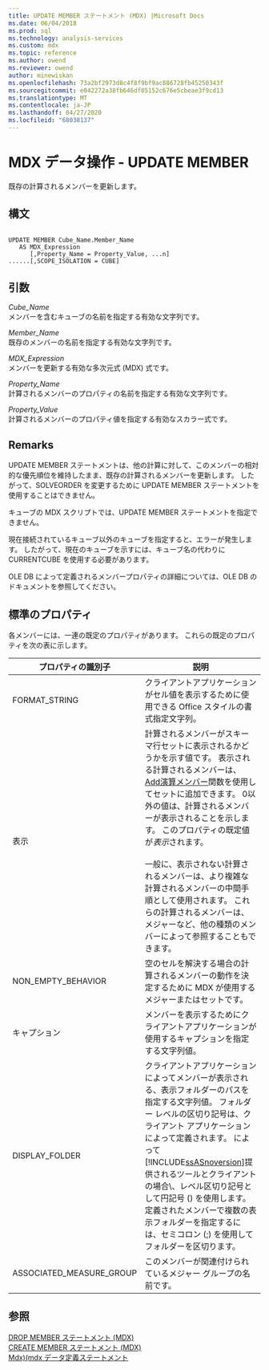 ```yaml
---
title: UPDATE MEMBER ステートメント (MDX) |Microsoft Docs
ms.date: 06/04/2018
ms.prod: sql
ms.technology: analysis-services
ms.custom: mdx
ms.topic: reference
ms.author: owend
ms.reviewer: owend
author: minewiskan
ms.openlocfilehash: 73a2bf2973d8c4f8f9bf9ac886728fb45250343f
ms.sourcegitcommit: e042272a38fb646df05152c676e5cbeae3f9cd13
ms.translationtype: MT
ms.contentlocale: ja-JP
ms.lasthandoff: 04/27/2020
ms.locfileid: "68038137"
---
```

# <a name="mdx-data-definition---update-member"></a>MDX データ操作 - UPDATE MEMBER


  既存の計算されるメンバーを更新します。  
  
## <a name="syntax"></a>構文  
  
```  
  
UPDATE MEMBER Cube_Name.Member_Name   
   AS MDX_Expression  
      [,Property_Name = Property_Value, ...n]  
......[,SCOPE_ISOLATION = CUBE]  
```  
  
## <a name="arguments"></a>引数  
 *Cube_Name*  
 メンバーを含むキューブの名前を指定する有効な文字列です。  
  
 *Member_Name*  
 既存のメンバーの名前を指定する有効な文字列です。  
  
 *MDX_Expression*  
 メンバーを更新する有効な多次元式 (MDX) 式です。  
  
 *Property_Name*  
 計算されるメンバーのプロパティの名前を指定する有効な文字列です。  
  
 *Property_Value*  
 計算されるメンバーのプロパティ値を指定する有効なスカラー式です。  
  
## <a name="remarks"></a>Remarks  
 UPDATE MEMBER ステートメントは、他の計算に対して、このメンバーの相対的な優先順位を維持したまま、既存の計算されるメンバーを更新します。 したがって、SOLVEORDER を変更するために UPDATE MEMBER ステートメントを使用することはできません。  
  
 キューブの MDX スクリプトでは、UPDATE MEMBER ステートメントを指定できません。  
  
 現在接続されているキューブ以外のキューブを指定すると、エラーが発生します。 したがって、現在のキューブを示すには、キューブ名の代わりに CURRENTCUBE を使用する必要があります。  
  
 OLE DB によって定義されるメンバープロパティの詳細については、OLE DB のドキュメントを参照してください。  
  
## <a name="standard-properties"></a>標準のプロパティ  
 各メンバーには、一連の既定のプロパティがあります。 これらの既定のプロパティを次の表に示します。  
  
|プロパティの識別子|説明|  
|-------------------------|-------------|  
|FORMAT_STRING|クライアントアプリケーションがセル値を表示するために使用できる Office スタイルの書式指定文字列。|  
|表示|計算されるメンバーがスキーマ行セットに表示されるかどうかを示す値です。 表示される計算されるメンバーは、 [Add演算メンバー](../mdx/addcalculatedmembers-mdx.md)関数を使用してセットに追加できます。 0以外の値は、計算されるメンバーが表示されることを示します。 このプロパティの既定値が*表示*されます。<br /><br /> 一般に、表示されない計算されるメンバーは、より複雑な計算されるメンバーの中間手順として使用されます。 これらの計算されるメンバーは、メジャーなど、他の種類のメンバーによって参照することもできます。|  
|NON_EMPTY_BEHAVIOR|空のセルを解決する場合の計算されるメンバーの動作を決定するために MDX が使用するメジャーまたはセットです。|  
|キャプション|メンバーを表示するためにクライアントアプリケーションが使用するキャプションを指定する文字列値。|  
|DISPLAY_FOLDER|クライアントアプリケーションによってメンバーが表示される、表示フォルダーのパスを指定する文字列値。 フォルダー レベルの区切り記号は、クライアント アプリケーションによって定義されます。 によって[!INCLUDE[ssASnoversion](../includes/ssasnoversion-md.md)]提供されるツールとクライアントの場合\\、レベル区切り記号として円記号 () を使用します。 定義されたメンバーで複数の表示フォルダーを指定するには、セミコロン (;) を使用してフォルダーを区切ります。|  
|ASSOCIATED_MEASURE_GROUP|このメンバーが関連付けられているメジャー グループの名前です。|  
  
## <a name="see-also"></a>参照  
 [DROP MEMBER ステートメント &#40;MDX&#41;](../mdx/mdx-data-definition-drop-member.md)   
 [CREATE MEMBER ステートメント &#40;MDX&#41;](../mdx/mdx-data-definition-create-member.md)   
 [Mdx&#41;&#40;mdx データ定義ステートメント](../mdx/mdx-data-definition-statements-mdx.md)  
  
  
